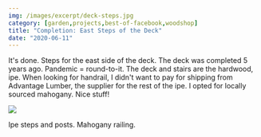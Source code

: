 ```yaml
---
img: /images/excerpt/deck-steps.jpg
category: [garden,projects,best-of-facebook,woodshop]
title: "Completion: East Steps of the Deck"
date: "2020-06-11"
---
```


It's done. Steps for the east side of the deck. The deck was completed 5 years ago. Pandemic = round-to-it. The deck and stairs are the hardwood, ipe. When looking for handrail, I didn't want to pay for shipping from Advantage Lumber, the supplier for the rest of the ipe. I opted for locally sourced mahogany. Nice stuff!

![](/images/104184553_10222766446456945_156098434315222990_o-1024x768.jpg)

Ipe steps and posts. Mahogany railing.
